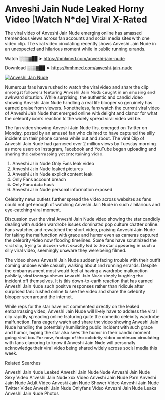 ﻿# Anveshi Jain Nude Leaked Horny Video [Watch N*de] Viral X-Rated

The viral video of ﻿Anveshi Jain Nude emerging online has amassed tremendous views across fan accounts and social media sites with one video clip. The viral video circulating recently shows ﻿Anveshi Jain Nude in an unexpected and hilarious moment while in public running errands. 

Watch ░░▒▓██ ➤ https://hmhmed.com/anveshi-jain-nude

Download ░░▒▓██ ➤ https://hmhmed.com/anveshi-jain-nude

[![Anveshi Jain Nude](https://i.imgur.com/dJHk4Zq.gif)](https://hmhmed.com/anveshi-jain-nude)

Numerous fans have rushed to watch the viral video and share the clip amongst followers featuring ﻿Anveshi Jain Nude caught in an amusing and awkward situation. While surprising, the authentic and candid video showing ﻿Anveshi Jain Nude handling a real life blooper so genuinely has earned praise from viewers. Nonetheless, fans watch the current viral video of ﻿Anveshi Jain Nude that emerged online with delight and clamor for what the celebrity icon’s reaction to the widely spread viral video will be.

The fan video showing ﻿Anveshi Jain Nude first emerged on Twitter on Monday, posted by an amused fan who claimed to have captured the silly incident on their phone camera while out and about. The viral Clip of ﻿Anveshi Jain Nude had garnered over 2 million views by Tuesday morning as more users on Instagram, Facebook and YouTube began uploading and sharing the embarrassing yet entertaining video. 

1. ﻿Anveshi Jain Nude Only Fans leak video
2. ﻿Anveshi Jain Nude leaked pictures
3. ﻿Anveshi Jain Nude explicit content leak
4. Only Fans account breach
5. Only Fans data hack
6. ﻿Anveshi Jain Nude personal information exposed

Celebrity news outlets further spread the video across websites as fans could not get enough of watching ﻿Anveshi Jain Nude in such a hilarious and eye-catching viral moment. 

Discussion over the viral ﻿Anveshi Jain Nude video showing the star candidly dealing with sudden wardrobe issues dominated pop culture chatter online. Fans watched and rewatched the short video, praising ﻿Anveshi Jain Nude for taking the malfunction with grace and humor even as cameras captured the celebrity video now flooding timelines. Some fans have scrutinized the viral clip, trying to discern what exactly led to the star appearing in such a silly viral video, seemingly unaware they were being filmed.

The video shows ﻿Anveshi Jain Nude suddenly facing trouble with their outfit coming undone while casually walking about and running errands. Despite the embarrassment most would feel at having a wardrobe malfunction publicly, viral footage shows ﻿Anveshi Jain Nude simply laughing the incident off themselves. It is this down-to-earth reaction that has earned ﻿Anveshi Jain Nude such positive responses rather than ridicule after surprised fans rushed online to see the video and share the celebrity blooper seen around the internet.  

While reps for the star have not commented directly on the leaked embarrassing video, ﻿Anveshi Jain Nude will likely have to address the viral clip rapidly spreading online featuring quite the comedic celebrity wardrobe malfunction. Fans eagerly watch and share the video showing ﻿Anveshi Jain Nude handling the potentially humiliating public incident with such grace and humor, hoping the star also sees the humor in their candid moment going viral too. For now, footage of the celebrity video continues circulating with fans clamoring to know if ﻿Anveshi Jain Nude will personally acknowledge their viral video being shared widely across social media this week.

Related Searches

﻿Anveshi Jain Nude Leaked
﻿Anveshi Jain Nude Nude
﻿Anveshi Jain Nude Sexy Video
﻿Anveshi Jain Nude xxx Video
﻿Anveshi Jain Nude Porn
﻿Anveshi Jain Nude Adult Video
﻿Anveshi Jain Nude Shower Video
﻿Anveshi Jain Nude Twitter Video
﻿Anveshi Jain Nude Onlyfans Video
﻿Anveshi Jain Nude Leaks
﻿Anveshi Jain Nude Photos